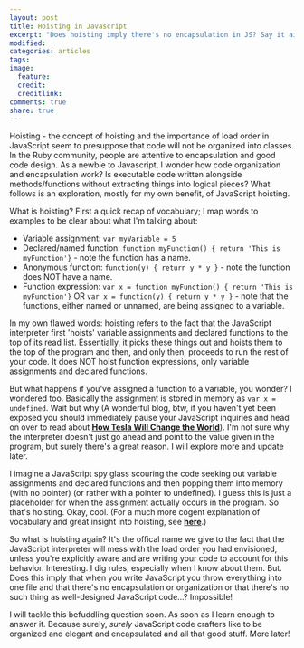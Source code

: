 ```yaml
---
layout: post
title: Hoisting in Javascript
excerpt: "Does hoisting imply there's no encapsulation in JS? Say it ain't so!"
modified:
categories: articles
tags:
image:
  feature:
  credit:
  creditlink:
comments: true
share: true
---
```


Hoisting - the concept of hoisting and the importance of load order in JavaScript seem to presuppose that code will not be organized into classes. In the Ruby community, people are attentive to encapsulation and good code design. As a newbie to Javascript, I wonder how code organization and encapsulation work? Is executable code written alongside methods/functions without extracting things into logical pieces? What follows is an exploration, mostly for my own benefit, of JavaScript hoisting.

What is hoisting? First a quick recap of vocabulary; I map words to examples to be clear about what I'm talking about:

* Variable assignment: `var myVariable = 5`
* Declared/named function: `function myFunction() { return 'This is myFunction'}` - note the function has a name.
* Anonymous function: `function(y) { return y * y }` - note the function does NOT have a name.
* Function expression: `var x = function myFunction() { return 'This is myFunction'}` OR `var x = function(y) { return y * y }` - note that the functions, either named or unnamed, are being assigned to a variable.

In my own flawed words: hoisting refers to the fact that the JavaScript interpreter first 'hoists' variable assignments and declared functions to the top of its read list. Essentially, it picks these things out and hoists them to the top of the program and then, and only then, proceeds to run the rest of your code. It does NOT hoist function expressions, only variable assignments and declared functions.

But what happens if you've assigned a function to a variable, you wonder? I wondered too. Basically the assignment is stored in memory as `var x = undefined`. Wait but why (A wonderful blog, btw, if you haven't yet been exposed you should immediately pause your JavaScript inquiries and head on over to read about [**How Tesla Will Change the World**](http://waitbutwhy.com/2015/06/how-tesla-will-change-your-life.html)). I'm not sure why the interpreter doesn't just go ahead and point to the value given in the program, but surely there's a great reason. I will explore more and update later.

I imagine a JavaScript spy glass scouring the code seeking out variable assignments and declared functions and then popping them into memory (with no pointer) (or rather with a pointer to undefined). I guess this is just a placeholder for when the assignment actually occurs in the program. So that's hoisting. Okay, cool. (For a much more cogent explanation of vocabulary and great insight into hoisting, see [**here**](https://javascriptweblog.wordpress.com/2010/07/06/function-declarations-vs-function-expressions/).)

So what is hoisting again? It's the offical name we give to the fact that the JavaScript interpreter will mess with the load order you had envisioned, unless you're explicitly aware and are writing your code to account for this behavior. Interesting. I dig rules, especially when I know about them. But. Does this imply that when you write JavaScript you throw everything into one file and that there's no encapsulation or organization or that there's no such thing as well-designed JavaScript code...? Impossible!

I will tackle this befuddling question soon. As soon as I learn enough to answer it. Because surely, *surely* JavaScript code crafters like to be organized and elegant and encapsulated and all that good stuff. More later!
